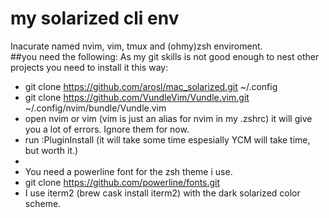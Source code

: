 # my solarized cli env
Inacurate named nvim, vim, tmux and (ohmy)zsh enviroment.  
##you need the following:
As my git skills is not good enough to nest other projects you need to install it this way:
* git clone https://github.com/arosl/mac_solarized.git ~/.config
* git clone https://github.com/VundleVim/Vundle.vim.git ~/.config/nvim/bundle/Vundle.vim
* open nvim or vim (vim is just an alias for nvim in my .zshrc) it will give you a lot of errors. Ignore them for now.
* run :PluginInstall (it will take some time espesially YCM will take time, but worth it.)
* 
* You need a powerline font for the zsh theme i use.
* git clone https://github.com/powerline/fonts.git
* I use iterm2 (brew cask install iterm2) with the dark solarized color scheme. 
